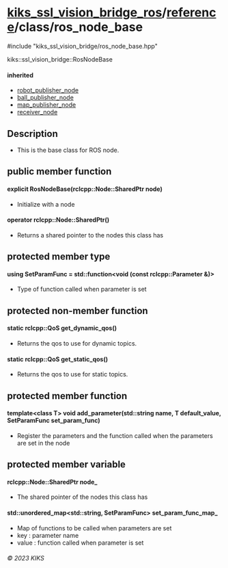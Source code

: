 # [kiks_ssl_vision_bridge_ros](../../../README.md)/[reference](../index.md)/class/ros_node_base

#include "kiks_ssl_vision_bridge/ros_node_base.hpp"

kiks::ssl_vision_bridge::RosNodeBase

#### inherited
- [robot_publisher_node](robot_publisher_node.md)
- [ball_publisher_node](ball_publisher_node.md)
- [map_publisher_node](map_publisher_node.md)
- [receiver_node](receiver_node.md)

## Description
- This is the base class for ROS node.

## public member function

#### explicit RosNodeBase(rclcpp::Node::SharedPtr node)
- Initialize with a node

#### operator rclcpp::Node::SharedPtr()
- Returns a shared pointer to the nodes this class has

## protected member type

#### using SetParamFunc = std::function&lt;void (const rclcpp::Parameter &)&gt;
- Type of function called when parameter is set

## protected non-member function

#### static rclcpp::QoS get_dynamic_qos()
- Returns the qos to use for dynamic topics.

#### static rclcpp::QoS get_static_qos()
- Returns the qos to use for static topics.

## protected member function

#### template&lt;class T&gt; void add_parameter(std::string name, T default_value, SetParamFunc set_param_func)
- Register the parameters and the function called when the parameters are set in the node

## protected member variable

#### rclcpp::Node::SharedPtr node_
- The shared pointer of the nodes this class has

#### std::unordered_map&lt;std::string, SetParamFunc&gt; set_param_func_map_
- Map of functions to be called when parameters are set
- key : parameter name
- value : function called when parameter is set

###### &copy; 2023 KIKS